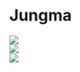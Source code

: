 # Jungma

<img src="https://media.tenor.com/images/40e2ee288bacb782ecb04170b65b21f7/tenor.gif">
<br />

<div align="center">
  <img src="https://github-readme-stats.vercel.app/api?username=jungma1&show_icons=true&theme=dark&count_private=true&hide_border=true" align="left" />
  <br/>
  <img src="https://github-readme-stats.vercel.app/api/top-langs/?username=jungma1&theme=dark&hide_border=true&layout=compact" align="left" />
  <br/>
</div>
<br />

